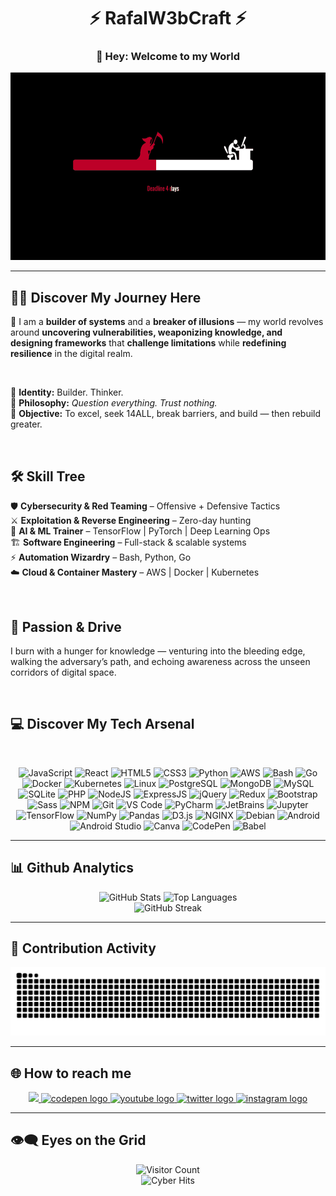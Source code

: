 <!--![logo](https://github.com/RafalW3bCraft/RafalW3bCraft/blob/main/resources/banner.png)-->

<h1 align="center">⚡ RafalW3bCraft ⚡</h1>
<h3 align="center">👋 Hey: Welcome to my World</h3>

<div align="center">
  <img height="300" width="800" src="https://github.com/RafalW3bCraft/RafalW3bCraft/blob/main/resources/fill.gif" />
</div>

---

## 🙋‍♂️ Discover My Journey Here

👋 I am a **builder of systems** and a **breaker of illusions** — my world revolves around **uncovering vulnerabilities, weaponizing knowledge, and designing frameworks** that **challenge limitations** while **redefining resilience** in the digital realm.

<br />

🔹 **Identity:** Builder. Thinker.  
🔹 **Philosophy:** *Question everything. Trust nothing.*  
🔹 **Objective:** To excel, seek 14ALL, break barriers, and build — then rebuild greater.

<br />

## 🛠️ Skill Tree

🛡️ **Cybersecurity & Red Teaming** – Offensive + Defensive Tactics  
⚔️ **Exploitation & Reverse Engineering** – Zero-day hunting  
🔮 **AI & ML Trainer** – TensorFlow | PyTorch | Deep Learning Ops  
🏗️ **Software Engineering** – Full-stack & scalable systems  
⚡ **Automation Wizardry** – Bash, Python, Go  
☁️ **Cloud & Container Mastery** – AWS | Docker | Kubernetes  

<br />

## 🚀 Passion & Drive

I burn with a hunger for knowledge — venturing into the bleeding edge, walking the adversary’s path, and echoing awareness across the unseen corridors of digital space.

<br />

## 💻 Discover My Tech Arsenal
<br />
<p align="center">
  <img src="https://cdn.jsdelivr.net/gh/devicons/devicon/icons/javascript/javascript-original.svg" height="35" alt="JavaScript" />
  <img src="https://cdn.jsdelivr.net/gh/devicons/devicon/icons/react/react-original.svg" height="35" alt="React" />
  <img src="https://cdn.jsdelivr.net/gh/devicons/devicon/icons/html5/html5-original.svg" height="35" alt="HTML5" />
  <img src="https://cdn.jsdelivr.net/gh/devicons/devicon/icons/css3/css3-original.svg" height="35" alt="CSS3" />
  <img src="https://cdn.jsdelivr.net/gh/devicons/devicon/icons/python/python-original.svg" height="35" alt="Python" />
  <img src="https://cdn.jsdelivr.net/gh/devicons/devicon/icons/amazonwebservices/amazonwebservices-line-wordmark.svg" height="35" alt="AWS" />
  <img src="https://cdn.jsdelivr.net/gh/devicons/devicon/icons/bash/bash-original.svg" height="35" alt="Bash" />
  <img src="https://cdn.jsdelivr.net/gh/devicons/devicon/icons/go/go-original.svg" height="35" alt="Go" />
  <img src="https://cdn.jsdelivr.net/gh/devicons/devicon/icons/docker/docker-original.svg" height="35" alt="Docker" />
  <img src="https://cdn.jsdelivr.net/gh/devicons/devicon/icons/kubernetes/kubernetes-plain.svg" height="35" alt="Kubernetes" />
  <img src="https://cdn.jsdelivr.net/gh/devicons/devicon/icons/linux/linux-original.svg" height="35" alt="Linux" />
  <img src="https://cdn.jsdelivr.net/gh/devicons/devicon/icons/postgresql/postgresql-original.svg" height="35" alt="PostgreSQL" />
  <img src="https://cdn.jsdelivr.net/gh/devicons/devicon/icons/mongodb/mongodb-original.svg" height="35" alt="MongoDB" />
  <img src="https://cdn.jsdelivr.net/gh/devicons/devicon/icons/mysql/mysql-original.svg" height="35" alt="MySQL" />
  <img src="https://cdn.jsdelivr.net/gh/devicons/devicon/icons/sqlite/sqlite-original.svg" height="35" alt="SQLite" />
  <img src="https://cdn.jsdelivr.net/gh/devicons/devicon/icons/php/php-original.svg" height="35" alt="PHP" />
  <img src="https://cdn.jsdelivr.net/gh/devicons/devicon/icons/nodejs/nodejs-original.svg" height="35" alt="NodeJS" />
  <img src="https://cdn.jsdelivr.net/gh/devicons/devicon/icons/express/express-original.svg" height="35" alt="ExpressJS" />
  <img src="https://cdn.jsdelivr.net/gh/devicons/devicon/icons/jquery/jquery-original.svg" height="35" alt="jQuery" />
  <img src="https://cdn.jsdelivr.net/gh/devicons/devicon/icons/redux/redux-original.svg" height="35" alt="Redux" />
  <img src="https://cdn.jsdelivr.net/gh/devicons/devicon/icons/bootstrap/bootstrap-original.svg" height="35" alt="Bootstrap" />
  <img src="https://cdn.jsdelivr.net/gh/devicons/devicon/icons/sass/sass-original.svg" height="35" alt="Sass" />
  <img src="https://cdn.jsdelivr.net/gh/devicons/devicon/icons/npm/npm-original-wordmark.svg" height="35" alt="NPM" />
  <img src="https://cdn.jsdelivr.net/gh/devicons/devicon/icons/git/git-original.svg" height="35" alt="Git" />
  <img src="https://cdn.jsdelivr.net/gh/devicons/devicon/icons/vscode/vscode-original.svg" height="35" alt="VS Code" />
  <img src="https://cdn.jsdelivr.net/gh/devicons/devicon/icons/pycharm/pycharm-original.svg" height="35" alt="PyCharm" />
  <img src="https://cdn.jsdelivr.net/gh/devicons/devicon/icons/jetbrains/jetbrains-original.svg" height="35" alt="JetBrains" />
  <img src="https://cdn.jsdelivr.net/gh/devicons/devicon/icons/jupyter/jupyter-original.svg" height="35" alt="Jupyter" />
  <img src="https://cdn.jsdelivr.net/gh/devicons/devicon/icons/tensorflow/tensorflow-original.svg" height="35" alt="TensorFlow" />
  <img src="https://cdn.jsdelivr.net/gh/devicons/devicon/icons/numpy/numpy-original.svg" height="35" alt="NumPy" />
  <img src="https://cdn.jsdelivr.net/gh/devicons/devicon/icons/pandas/pandas-original.svg" height="35" alt="Pandas" />
  <img src="https://cdn.jsdelivr.net/gh/devicons/devicon/icons/d3js/d3js-original.svg" height="35" alt="D3.js" />
  <img src="https://cdn.jsdelivr.net/gh/devicons/devicon/icons/nginx/nginx-original.svg" height="35" alt="NGINX" />
  <img src="https://cdn.jsdelivr.net/gh/devicons/devicon/icons/debian/debian-original.svg" height="35" alt="Debian" />
  <img src="https://cdn.jsdelivr.net/gh/devicons/devicon/icons/android/android-original.svg" height="35" alt="Android" />
  <img src="https://cdn.jsdelivr.net/gh/devicons/devicon/icons/androidstudio/androidstudio-original.svg" height="35" alt="Android Studio" />
  <img src="https://cdn.jsdelivr.net/gh/devicons/devicon/icons/canva/canva-original.svg" height="35" alt="Canva" />
  <img src="https://cdn.jsdelivr.net/gh/devicons/devicon/icons/codepen/codepen-original.svg" height="35" alt="CodePen" />
  <img src="https://cdn.jsdelivr.net/gh/devicons/devicon/icons/babel/babel-original.svg" height="35" alt="Babel" />
</p>

---

## 📊 Github Analytics
<div align="center">
  <img src="https://github-readme-stats.vercel.app/api?username=RafalW3bCraft&show_icons=true&theme=merko&hide_border=false&border_radius=5" height="200" alt="GitHub Stats" />
  <img src="https://github-readme-stats.vercel.app/api/top-langs/?username=RafalW3bCraft&layout=compact&theme=merko&hide_border=false&border_radius=5" height="200" alt="Top Languages" />
</div>

<div align="center">
  <img src="https://github-readme-streak-stats.herokuapp.com/?user=RafalW3bCraft&theme=merko&hide_border=false&border_radius=5" height="200" alt="GitHub Streak" />
</div>

---

## 🐍 Contribution Activity

<p align="center">
  <img src="https://raw.githubusercontent.com/RafalW3bCraft/RafalW3bCraft/output/snake-dark.svg" alt="Snake animation (dark)" />
</p>

---

## 🌐 How to reach me
<div align="center">
  <a href="https://rafalwebcraft.onrender.com/" target="_blank">
    <img src="https://img.shields.io/static/v1?message=Website&logo=google-chrome&color=0f9d58&style=for-the-badge" height="35" />
  </a>
  <a href="https://codepen.io/RafalW3bCraft" target="_blank">
    <img src="https://img.shields.io/static/v1?message=Codepen&logo=codepen&label=&color=000000&logoColor=white&labelColor=&style=for-the-badge" height="35" alt="codepen logo"  />
  </a>
  <a href="https://www.youtube.com/@RafalW3bCraft" target="_blank">
    <img src="https://img.shields.io/static/v1?message=Youtube&logo=youtube&label=&color=FF0000&logoColor=white&labelColor=&style=for-the-badge" height="35" alt="youtube logo"  />
  </a>
  <a href="https://twitter.com/RafalW3bCraft" target="_blank">
    <img src="https://img.shields.io/static/v1?message=Twitter&logo=twitter&label=&color=1DA1F2&logoColor=white&labelColor=&style=for-the-badge" height="35" alt="twitter logo"  />
  </a>
  <a href="https://www.instagram.com/rafalw3bcraft/" target="_blank">
    <img src="https://img.shields.io/static/v1?message=Instagram&logo=instagram&label=&color=E4405F&logoColor=white&labelColor=&style=for-the-badge" height="35" alt="instagram logo"  />
  </a>
</div>

---

## 👁️‍🗨️ Eyes on the Grid
<p align="center">
  <img src="https://komarev.com/ghpvc/?username=RafalW3bCraft&label=Visitors&color=0e75b6&style=flat-square" alt="Visitor Count" />
  <br/>
  <img src="https://visitor-badge.laobi.icu/badge?page_id=RafalW3bCraft.visitor-badge&left_color=black&right_color=green&left_text=Cyber+Hits" alt="Cyber Hits"/>
</p>
